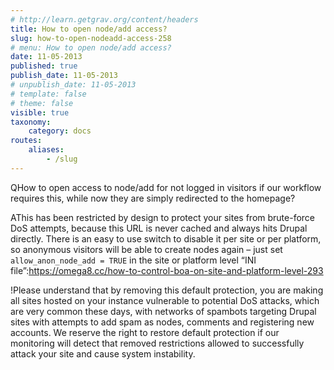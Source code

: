 ```yaml
---
# http://learn.getgrav.org/content/headers
title: How to open node/add access?
slug: how-to-open-nodeadd-access-258
# menu: How to open node/add access?
date: 11-05-2013
published: true
publish_date: 11-05-2013
# unpublish_date: 11-05-2013
# template: false
# theme: false
visible: true
taxonomy:
    category: docs
routes:
    aliases:
        - /slug
---
```


<a name="node-q"></a>

QHow to open access to node/add for not logged in visitors if our workflow requires this, while now they are simply redirected to the homepage?

<a name="node-a"></a>

AThis has been restricted by design to protect your sites from brute-force DoS attempts, because this URL is never cached and always hits Drupal directly. There is an easy to use switch to disable it per site or per platform, so anonymous visitors will be able to create nodes again – just set ` allow_anon_node_add = TRUE` in the site or platform level “INI file”:https://omega8.cc/how-to-control-boa-on-site-and-platform-level-293

<a name="node-b"></a>

!Please understand that by removing this default protection, you are making all sites hosted on your instance vulnerable to potential DoS attacks, which are very common these days, with networks of spambots targeting Drupal sites with attempts to add spam as nodes, comments and registering new accounts. We reserve the right to restore default protection if our monitoring will detect that removed restrictions allowed to successfully attack your site and cause system instability.